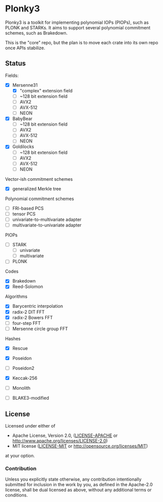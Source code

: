 # Plonky3

Plonky3 is a toolkit for implementing polynomial IOPs (PIOPs), such as PLONK and STARKs. It aims to support several polynomial commitment schemes, such as Brakedown.

This is the "core" repo, but the plan is to move each crate into its own repo once APIs stabilize.


## Status

Fields:
- [x] Mersenne31
  - [x] "complex" extension field
  - [ ] ~128 bit extension field
  - [ ] AVX2
  - [ ] AVX-512
  - [ ] NEON
- [x] BabyBear
  - [ ] ~128 bit extension field
  - [ ] AVX2
  - [ ] AVX-512
  - [ ] NEON
- [x] Goldilocks
  - [ ] ~128 bit extension field
  - [ ] AVX2
  - [ ] AVX-512
  - [ ] NEON

Vector-ish commitment schemes
- [x] generalized Merkle tree

Polynomial commitment schemes
- [ ] FRI-based PCS
- [ ] tensor PCS
- [ ] univariate-to-multivariate adapter
- [ ] multivariate-to-univariate adapter

PIOPs
- [ ] STARK
  - [ ] univariate
  - [ ] multivariate
- [ ] PLONK

Codes
- [x] Brakedown
- [x] Reed-Solomon

Algorithms
- [x] Barycentric interpolation
- [x] radix-2 DIT FFT
- [x] radix-2 Bowers FFT
- [ ] four-step FFT
- [ ] Mersenne circle group FFT

Hashes
- [x] Rescue
- [x] Poseidon
- [ ] Poseidon2
- [x] Keccak-256
- [ ] Monolith
- [ ] BLAKE3-modified


## License

Licensed under either of

* Apache License, Version 2.0, ([LICENSE-APACHE](LICENSE-APACHE) or http://www.apache.org/licenses/LICENSE-2.0)
* MIT license ([LICENSE-MIT](LICENSE-MIT) or http://opensource.org/licenses/MIT)

at your option.


### Contribution

Unless you explicitly state otherwise, any contribution intentionally submitted for inclusion in the work by you, as defined in the Apache-2.0 license, shall be dual licensed as above, without any additional terms or conditions.
